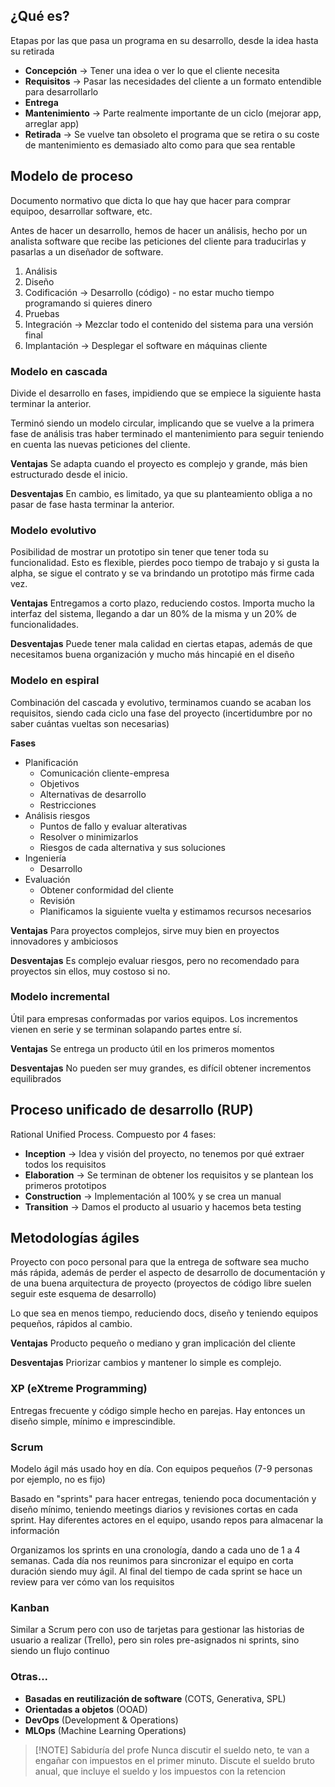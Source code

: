 ## ¿Qué es?
Etapas por las que pasa un programa en su desarrollo, desde la idea hasta su retirada
- **Concepción** -> Tener una idea o ver lo que el cliente necesita
- **Requisitos** -> Pasar las necesidades del cliente a un formato entendible para desarrollarlo
- **Entrega**
- **Mantenimiento** -> Parte realmente importante de un ciclo (mejorar app, arreglar app)
- **Retirada** -> Se vuelve tan obsoleto el programa que se retira o su coste de mantenimiento es demasiado alto como para que sea rentable
## Modelo de proceso
Documento normativo que dicta lo que hay que hacer para comprar equipoo, desarrollar software, etc.

Antes de hacer un desarrollo, hemos de hacer un análisis, hecho por un analista software que recibe las peticiones del cliente para traducirlas y pasarlas a un diseñador de software.
1. Análisis
2. Diseño
3. Codificación -> Desarrollo (código) - no estar mucho tiempo programando si quieres dinero
4. Pruebas 
5. Integración -> Mezclar todo el contenido del sistema para una versión final
6. Implantación -> Desplegar el software en máquinas cliente
### Modelo en cascada
Divide el desarrollo en fases, impidiendo que se empiece la siguiente hasta terminar la anterior. 

Terminó siendo un modelo circular, implicando que se vuelve a la primera fase de análisis tras haber terminado el mantenimiento para seguir teniendo en cuenta las nuevas peticiones del cliente.

**Ventajas**
Se adapta cuando el proyecto es complejo y grande, más bien estructurado desde el inicio. 

**Desventajas**
En cambio, es limitado, ya que su planteamiento obliga a no pasar de fase hasta terminar la anterior.
### Modelo evolutivo
Posibilidad de mostrar un prototipo sin tener que tener toda su funcionalidad. Esto es flexible, pierdes poco tiempo de trabajo y si gusta la alpha, se sigue el contrato y se va brindando un prototipo más firme cada vez.

**Ventajas**
Entregamos a corto plazo, reduciendo costos. Importa mucho la interfaz del sistema, llegando a dar un 80% de la misma y un 20% de funcionalidades. 

**Desventajas**
Puede tener mala calidad en ciertas etapas, además de que necesitamos buena organización y mucho más hincapié en el diseño
### Modelo en espiral
Combinación del cascada y evolutivo, terminamos cuando se acaban los requisitos, siendo cada ciclo una fase del proyecto (incertidumbre por no saber cuántas vueltas son necesarias)

**Fases**
- Planificación
	- Comunicación cliente-empresa
	- Objetivos
	- Alternativas de desarrollo
	- Restricciones
- Análisis riesgos
	- Puntos de fallo y evaluar alterativas
	- Resolver o minimizarlos
	- Riesgos de cada alternativa y sus soluciones 
- Ingeniería
	- Desarrollo
- Evaluación
	- Obtener conformidad del cliente
	- Revisión
	- Planificamos la siguiente vuelta y estimamos recursos necesarios

**Ventajas**
Para proyectos complejos, sirve muy bien en proyectos innovadores y ambiciosos

**Desventajas**
Es complejo evaluar riesgos, pero no recomendado para proyectos sin ellos, muy costoso si no.
### Modelo incremental
Útil para empresas conformadas por varios equipos. Los incrementos vienen en serie y se terminan solapando partes entre sí.

**Ventajas**
Se entrega un producto útil en los primeros momentos

**Desventajas**
No pueden ser muy grandes, es difícil obtener incrementos equilibrados
## Proceso unificado de desarrollo (RUP)
Rational Unified Process. Compuesto por 4 fases:
- **Inception** -> Idea y visión del proyecto, no tenemos por qué extraer todos los requisitos
- **Elaboration** -> Se terminan de obtener los requisitos y se plantean los primeros prototipos
- **Construction** -> Implementación al 100% y se crea un manual
- **Transition** -> Damos el producto al usuario y hacemos beta testing
## Metodologías ágiles
Proyecto con poco personal para que la entrega de software sea mucho más rápida, además de perder el aspecto de desarrollo de documentación y de una buena arquitectura de proyecto (proyectos de código libre suelen seguir este esquema de desarrollo)

Lo que sea en menos tiempo, reduciendo docs, diseño y teniendo equipos pequeños, rápidos al cambio.

**Ventajas**
Producto pequeño o mediano y gran implicación del cliente

**Desventajas**
Priorizar cambios y mantener lo simple es complejo. 
### XP (eXtreme Programming)
Entregas frecuente y código simple hecho en parejas. Hay entonces un diseño simple, mínimo e imprescindible. 
### Scrum
Modelo ágil más usado hoy en día. Con equipos pequeños (7-9 personas por ejemplo, no es fijo)

Basado en "sprints" para hacer entregas, teniendo poca documentación y diseño mínimo, teniendo meetings diarios y revisiones cortas en cada sprint. Hay diferentes actores en el equipo, usando repos para almacenar la información

Organizamos los sprints en una cronología, dando a cada uno de 1 a 4 semanas. Cada día nos reunimos para sincronizar el equipo en corta duración siendo muy ágil. Al final del tiempo de cada sprint se hace un review para ver cómo van los requisitos
### Kanban
Similar a Scrum pero con uso de tarjetas para gestionar las historias de usuario a realizar (Trello), pero sin roles pre-asignados ni sprints, sino siendo un flujo continuo
### Otras...
- **Basadas en reutilización de software** (COTS, Generativa, SPL)
- **Orientadas a objetos** (OOAD)
- **DevOps** (Development & Operations)
- **MLOps** (Machine Learning Operations)

> [!NOTE] Sabiduría del profe
Nunca discutir el sueldo neto, te van a engañar con impuestos en el primer minuto. Discute el sueldo bruto anual, que incluye el sueldo y los impuestos con la retencion
